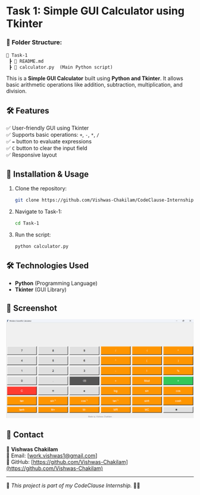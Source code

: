 # Task 1: Simple GUI Calculator using Tkinter  

### 📁 **Folder Structure:**  
```
📁 Task-1  
 ┣ 📜 README.md  
 ┣ 📜 calculator.py  (Main Python script)  
```

This is a **Simple GUI Calculator** built using **Python and Tkinter**. It allows basic arithmetic operations like addition, subtraction, multiplication, and division.  

## 🛠 Features  
✅ User-friendly GUI using Tkinter  
✅ Supports basic operations: `+`, `-`, `*`, `/`  
✅ `=` button to evaluate expressions  
✅ `C` button to clear the input field  
✅ Responsive layout  

## 📌 Installation & Usage  
1. Clone the repository:  
   ```bash
   git clone https://github.com/Vishwas-Chakilam/CodeClause-Internship.git
   ```
2. Navigate to Task-1:  
   ```bash
   cd Task-1
   ```
3. Run the script:  
   ```bash
   python calculator.py
   ```

## 🛠 Technologies Used  
- **Python** (Programming Language)  
- **Tkinter** (GUI Library)  

## 📸 Screenshot  
![Calculator Screenshot](https://github.com/Vishwas-Chakilam/CodeClause-Internship/blob/main/Task-1/Assets/Screenshot%202025-03-08%20095416.png)  

## 📧 Contact  
👤 **Vishwas Chakilam**  
📧 Email: [work.vishwas1@gmail.com]  
🔗 GitHub: [https://github.com/Vishwas-Chakilam](https://github.com/Vishwas-Chakilam)  

---

🌟 _This project is part of my CodeClause Internship._ 🚀✨  
